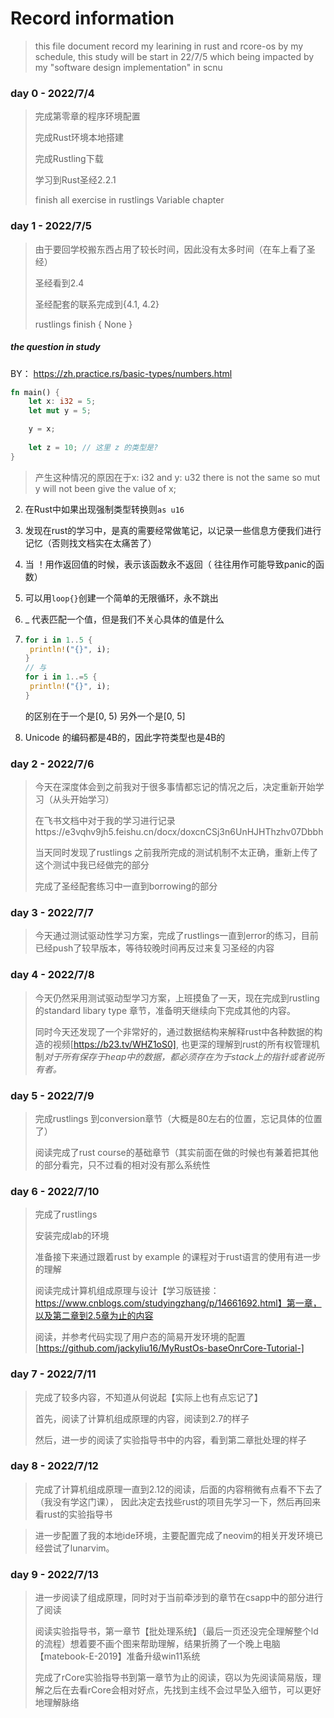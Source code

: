 # Record information

> this file document record my learining in rust and rcore-os
> by my schedule, this study will be start in 22/7/5 which being impacted by my "software design implementation" in scnu

### day 0 - 2022/7/4
> 完成第零章的程序环境配置
> 
> 完成Rust环境本地搭建
> 
> 完成Rustling下载
> 
> 学习到Rust圣经2.2.1
> 
> finish all exercise in rustlings Variable chapter

### day 1 - 2022/7/5
> 由于要回学校搬东西占用了较长时间，因此没有太多时间（在车上看了圣经）
> 
> 圣经看到2.4
> 
> 圣经配套的联系完成到{4.1, 4.2}
> 
> rustlings finish { None }

##### the question in study

BY： https://zh.practice.rs/basic-types/numbers.html
```rust
fn main() {
    let x: i32 = 5;
    let mut y = 5;

    y = x;
    
    let z = 10; // 这里 z 的类型是? 
}
```
> 产生这种情况的原因在于x: i32 and y: u32 there is not the same so mut y will not been give the value of x;

2. 在Rust中如果出现强制类型转换则`as u16`
3. 发现在rust的学习中，是真的需要经常做笔记，以记录一些信息方便我们进行记忆（否则找文档实在太痛苦了）

1. 当 ！用作返回值的时候，表示该函数永不返回（ 往往用作可能导致panic的函数）
2. 可以用`loop{}`创建一个简单的无限循环，永不跳出
3. _ 代表匹配一个值，但是我们不关心具体的值是什么
4. ```rust
   for i in 1..5 {
    println!("{}", i);
   }
   // 与
   for i in 1..=5 {
    println!("{}", i);
   }
   ```
   的区别在于一个是[0, 5) 另外一个是[0, 5]
5. Unicode 的编码都是4B的，因此字符类型也是4B的

### day 2 - 2022/7/6

> 今天在深度体会到之前我对于很多事情都忘记的情况之后，决定重新开始学习（从头开始学习）
>
> 在飞书文档中对于我的学习进行记录https://e3vqhv9jh5.feishu.cn/docx/doxcnCSj3n6UnHJHThzhv07Dbbh
>
> 当天同时发现了rustlings 之前我所完成的测试机制不太正确，重新上传了这个测试中我已经做完的部分
>
> 完成了圣经配套练习中一直到borrowing的部分

### day 3 - 2022/7/7

> 今天通过测试驱动性学习方案，完成了rustlings一直到error的练习，目前已经push了较早版本，等待较晚时间再反过来复习圣经的内容

### day 4 - 2022/7/8

> 今天仍然采用测试驱动型学习方案，上班摸鱼了一天，现在完成到rustling的standard libary type 章节，准备明天继续向下完成其他的内容。
> 
> 同时今天还发现了一个非常好的，通过数据结构来解释rust中各种数据的构造的视频[https://b23.tv/WHZ1oS0], 也更深的理解到rust的所有权管理机制*对于所有保存于heap中的数据，都必须存在为于stack上的指针或者说所有者。*

### day 5 - 2022/7/9

> 完成rustlings 到conversion章节（大概是80左右的位置，忘记具体的位置了）
> 
> 阅读完成了rust course的基础章节（其实前面在做的时候也有兼着把其他的部分看完，只不过看的相对没有那么系统性

### day 6 - 2022/7/10
> 完成了rustlings
> 
> 安装完成lab的环境
> 
> 准备接下来通过跟着rust by example 的课程对于rust语言的使用有进一步的理解
> 
> 阅读完成计算机组成原理与设计【学习版链接：https://www.cnblogs.com/studyingzhang/p/14661692.html】第一章，以及第二章到2.5章为止的内容
> 
> 阅读，并参考代码实现了用户态的简易开发环境的配置[https://github.com/jackyliu16/MyRustOs-baseOnrCore-Tutorial-]

### day 7 - 2022/7/11

> 完成了较多内容，不知道从何说起【实际上也有点忘记了】
> 
> 首先，阅读了计算机组成原理的内容，阅读到2.7的样子
> 
> 然后，进一步的阅读了实验指导书中的内容，看到第二章批处理的样子

### day 8 - 2022/7/12

> 完成了计算机组成原理一直到2.12的阅读，后面的内容稍微有点看不下去了（我没有学这门课），
> 因此决定去找些rust的项目先学习一下，然后再回来看rust的实验指导书

> 进一步配置了我的本地ide环境，主要配置完成了neovim的相关开发环境已经尝试了lunarvim。

### day 9 - 2022/7/13

> 进一步阅读了组成原理，同时对于当前牵涉到的章节在csapp中的部分进行了阅读
> 
> 阅读实验指导书，第一章节【批处理系统】（最后一页还没完全理解整个ld的流程）想着要不画个图来帮助理解，结果折腾了一个晚上电脑【matebook-E-2019】准备升级win11系统
> 
> 完成了rCore实验指导书到第一章节为止的阅读，窃以为先阅读简易版，理解之后在去看rCore会相对好点，先找到主线不会过早坠入细节，可以更好地理解脉络
